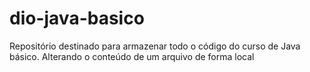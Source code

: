 # dio-java-basico
Repositório destinado para armazenar todo o código do curso de Java básico.
Alterando o conteúdo de  um arquivo de forma local